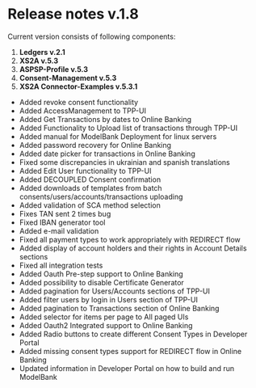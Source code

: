 # Release notes v.1.8

Current version consists of following components:
1. **Ledgers v.2.1**
2. **XS2A v.5.3**
3. **ASPSP-Profile v.5.3**
4. **Consent-Management v.5.3**
4. **XS2A Connector-Examples v.5.3.1**
 
- Added revoke consent functionality
- Added AccessManagement to TPP-UI
- Added Get Transactions by dates to Online Banking
- Added Functionality to Upload list of transactions through TPP-UI
- Added manual for ModelBank Deployment for linux servers
- Added password recovery for Online Banking
- Added date picker for transactions in Online Banking
- Fixed some discrepancies in ukrainian and spanish translations
- Added Edit User functionality to TPP-UI
- Added DECOUPLED Consent confirmation
- Added downloads of templates from batch consents/users/accounts/transactions uploading
- Added validation of SCA method selection
- Fixes TAN sent 2 times bug
- Fixed IBAN generator tool
- Added e-mail validation
- Fixed all payment types to work appropriately with REDIRECT flow
- Added display of account holders and their rights in Account Details sections
- Fixed all integration tests
- Added Oauth Pre-step support to Online Banking
- Added possibility to disable Certificate Generator
- Added pagination for Users/Accounts sections of TPP-UI
- Added filter users by login in Users section of TPP-UI
- Added pagination to Transactions section of Online Banking
- Added selector for items per page to All paged UIs
- Added Oauth2 Integrated support to Online Banking
- Added Radio buttons to create different Consent Types in Developer Portal
- Added missing consent types support for REDIRECT flow in Online Banking
- Updated information in Developer Portal on how to build and run ModelBank
